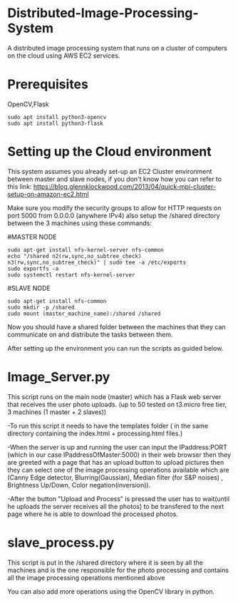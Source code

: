 # Distributed-Image-Processing-System
A distributed image processing system that runs on a cluster of computers on the cloud using AWS EC2 services.

# Prerequisites
OpenCV,Flask
```
sudo apt install python3-opencv
sudo apt install python3-flask
```




# Setting up the Cloud environment
This system assumes you already set-up an EC2 Cluster environment between master and slave nodes, if you don't know how you can refer to this link: 
https://blog.glennklockwood.com/2013/04/quick-mpi-cluster-setup-on-amazon-ec2.html

Make sure you modify the security groups to allow for HTTP requests on port 5000 from 0.0.0.0 (anywhere IPv4) also setup the /shared directory between the 3 machines using these commands:

#MASTER NODE 
```
sudo apt-get install nfs-kernel-server nfs-common
echo "/shared n2(rw,sync,no_subtree_check) n3(rw,sync,no_subtree_check)" | sudo tee -a /etc/exports
sudo exportfs -a
sudo systemctl restart nfs-kernel-server
```
#SLAVE NODE
```
sudo apt-get install nfs-common
sudo mkdir -p /shared
sudo mount (master_machine_name):/shared /shared
```
Now you should have a shared folder between the machines that they can communicate on and distribute the tasks between them.

After setting up the environment you can run the scripts as guided below.


# Image_Server.py
This script runs on the main node (master) which has a Flask web server that receives the user photo uploads. (up to 50 tested on t3.micro free tier, 3 machines (1 master + 2 slaves))

-To run this script it needs to have the templates folder ( in the same directory containing the index.html + processing.html files.)

-When the server is up and running the user can input the IPaddress:PORT (which in our case IPaddressOfMaster:5000) in their web browser then they are greeted with a page that has an upload button to upload pictures then they can select one of the image processing operations available which are (Canny Edge detector, Blurring(Gaussian), Median filter (for S&P noises) , Brightness Up/Down, Color negation(inversion)).

-After the button "Upload and Process" is pressed the user has to wait(until he uploads the server receives all the photos) to be transfered to the next page where he is able to download the processed photos.

# slave_process.py
This script is put in the /shared directory where it is seen by all the machines and is the one responsible for the photo processing and contains all the image processing operations mentioned above

You can also add more operations using the OpenCV library in python.


